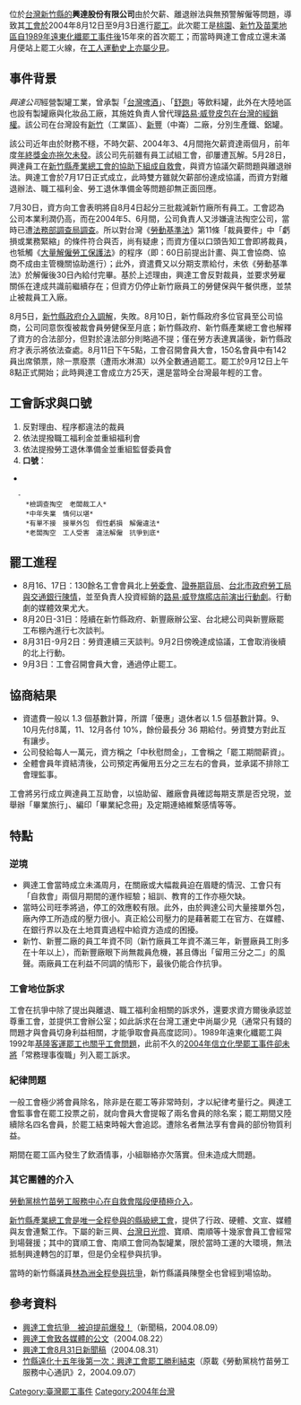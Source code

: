 位於[台灣](https://zh.wikipedia.org/wiki/台灣 "wikilink")[新竹縣的](../Page/新竹縣.md "wikilink")**興達股份有限公司**由於欠薪、離退辦法與無預警解僱等問題，導致其[工會於](https://zh.wikipedia.org/wiki/工會 "wikilink")2004年8月12日至9月3日進行[罷工](../Page/罷工.md "wikilink")。此次罷工是[桃園](https://zh.wikipedia.org/wiki/桃園市 "wikilink")、[新竹及](../Page/新竹都會區.md "wikilink")[苗栗地區自](../Page/苗栗縣.md "wikilink")[1989年遠東化纖罷工事件後](../Page/1989年遠東化纖罷工事件.md "wikilink")15年來的首次罷工；而當時興達工會成立還未滿月便站上罷工火線，在[工人運動史上亦屬少見](https://zh.wikipedia.org/wiki/工人運動 "wikilink")。

## 事件背景

*興達公司*經營製罐工業，曾承製「[台灣啤酒](../Page/台灣啤酒.md "wikilink")」、「[舒跑](https://zh.wikipedia.org/wiki/舒跑 "wikilink")」等飲料罐，此外在大陸地區也設有製罐廠與化妝品工廠，其施姓負責人曾代理[路易·威登皮包在台灣的經銷權](https://zh.wikipedia.org/wiki/路易·威登 "wikilink")。該公司在台灣設有[新竹](https://zh.wikipedia.org/wiki/湖口鄉 "wikilink")（工業區）、[新豐](https://zh.wikipedia.org/wiki/新豐鄉_\(臺灣\) "wikilink")（中崙）二廠，分別生產鐵、鋁罐。

該公司近年由於財務不穩，不時欠薪、2004年3、4月間拖欠薪資達兩個月，前年度[年終獎金亦拖欠未發](https://zh.wikipedia.org/wiki/年終獎金 "wikilink")。該公司先前雖有員工試組工會，卻屢遭瓦解。5月28日，興達員工在[新竹縣產業總工會的協助下組成自救會](https://zh.wikipedia.org/wiki/新竹縣產業總工會 "wikilink")，與資方協議欠薪問題與離退辦法。興達工會於7月17日正式成立，此時雙方雖就欠薪部份達成協議，而資方對離退辦法、職工福利金、勞工退休準備金等問題卻無正面回應。

7月30日，資方向工會表明將自8月4日起分三批裁減新竹廠所有員工。工會認為公司本業利潤仍高，而在2004年5、6月間，公司負責人又涉嫌違法掏空公司，當時已遭[法務部調查局調查](../Page/法務部調查局.md "wikilink")。所以對台灣《[勞動基準法](../Page/勞動基準法_\(中華民國\).md "wikilink")》第11條「裁員要件」中「虧損或業務緊縮」的條件符合與否，尚有疑慮；而資方僅以口頭告知工會即將裁員，也牴觸《[大量解僱勞工保護法](https://zh.wikipedia.org/wiki/大量解僱勞工保護法 "wikilink")》的程序（即：60日前提出計畫、與工會協商、協商不成由主管機關協助進行）；此外，資遣費又以分期支票給付，未依《勞動基準法》於解僱後30日內給付完畢。基於上述理由，興達工會反對裁員，並要求勞雇關係在達成共識前繼續存在；但資方仍停止新竹廠員工的勞健保與午餐供應，並禁止被裁員工入廠。

8月5日，[新竹縣政府介入調解](../Page/新竹縣政府.md "wikilink")，失敗。8月10日，新竹縣政府多位官員至公司協商，公司同意恢復被裁會員勞健保至月底；新竹縣政府、新竹縣產業總工會也解釋了資方的合法部分，但對於違法部分則略過不提；僅在勞方表達異議後，新竹縣政府才表示將依法查處。8月11日下午5點，工會召開會員大會，150名會員中有142員出席領票，除一票廢票（遭雨水淋濕）以外全數通過罷工。罷工於9月12日上午8點正式開始；此時興達工會成立方25天，還是當時全台灣最年輕的工會。

## 工會訴求與口號

1.  反對理由、程序都違法的裁員
2.  依法提撥職工福利金並重組福利會
3.  依法提撥勞工退休準備金並重組監督委員會
4.  **口號**：

<!-- end list -->

  -

      -
        *檢調查掏空　老闆裁工人*
        *中年失業　情何以堪*
        *有單不接　接單外包　假性虧損　解僱違法*
        *老闆掏空　工人受害　違法解僱　抗爭到底*

## 罷工進程

  - 8月16、17日：130餘名工會會員北上[勞委會](https://zh.wikipedia.org/wiki/勞委會 "wikilink")、[證券期貨局](https://zh.wikipedia.org/wiki/證券期貨局 "wikilink")、[台北市政府勞工局與](https://zh.wikipedia.org/wiki/台北市政府 "wikilink")[交通銀行陳情](../Page/交通銀行.md "wikilink")，並至負責人投資經銷的[路易·威登旗艦店前演出](https://zh.wikipedia.org/wiki/路易·威登 "wikilink")[行動劇](https://zh.wikipedia.org/wiki/行動劇 "wikilink")。行動劇的媒體效果尤大。
  - 8月20日-31日：陸續在新竹縣政府、新豐廠辦公室、台北總公司與新豐廠罷工布棚內進行七次談判。
  - 8月31日-9月2日：勞資連續三天談判。9月2日傍晚達成協議，工會取消後續的北上行動。
  - 9月3日：工會召開會員大會，通過停止罷工。

## 協商結果

  - 資遣費一般以 1.3 個基數計算，所謂「優惠」退休者以 1.5 個基數計算。9、10月先付8萬，11、12月各付 10%，餘份最長分
    36 期給付。勞資雙方對此互有讓步。
  - 公司發給每人一萬元，資方稱之「中秋慰問金」，工會稱之「罷工期間薪資」。
  - 全體會員年資結清後，公司預定再僱用五分之三左右的會員，並承諾不排除工會理監事。

工會將另行成立興達員工互助會，以協助留、離廠會員確認每期支票是否兌現，並舉辦「畢業旅行」、編印「畢業紀念冊」及定期連絡維繫感情等等。

## 特點

### 逆境

  - 興達工會當時成立未滿周月，在關廠或大幅裁員迫在眉睫的情況、工會只有「自救會」兩個月期間的運作經驗；組訓、教育的工作亦極欠缺。
  - 當時公司旺季將過，停工的效應較有限。此外，由於興達公司大量接單外包，廠內停工所造成的壓力很小。真正給公司壓力的是藉著罷工在官方、在媒體、在銀行界以及在土地買賣過程中給資方造成的困擾。
  - 新竹、新豐二廠的員工年資不同（新竹廠員工年資不滿三年，新豐廠員工則多在十年以上），而新豐廠眼下尚無裁員危機，甚且傳出「留用三分之二」的風聲。兩廠員工在利益不同調的情形下，最後仍能合作抗爭。

### 工會地位訴求

工會在抗爭中除了提出與離退、職工福利金相關的訴求外，還要求資方爾後承認並尊重工會，並提供工會辦公室；如此訴求在台灣工運史中尚屬少見（通常只有錢的問題才與會員切身利益相關，才能爭取會員高度認同）。1989年遠東化纖罷工與1992年[基隆客運罷工也關乎工會問題](../Page/基隆客運.md "wikilink")，此前不久的[2004年信立化學罷工事件卻未將](../Page/2004年信立化學罷工事件.md "wikilink")「常務理事復職」列入罷工訴求。

### 紀律問題

一般工會極少將會員除名，除非是在罷工等非常時刻，才以紀律考量行之。興達工會監事會在罷工投票之前，就向會員大會提報了兩名會員的除名案；罷工期間又陸續除名四名會員，於罷工結束時報大會追認。遭除名者無法享有會員的部份物質利益。

期間在罷工區內發生了飲酒情事，小組聯絡亦欠落實。但未造成大問題。

### 其它團體的介入

[勞動黨桃竹苗勞工服務中心在自救會階段便積極介入](https://zh.wikipedia.org/wiki/勞動黨_\(台灣\) "wikilink")。

[新竹縣產業總工會是唯一全程參與的縣級總工會](https://zh.wikipedia.org/wiki/新竹縣產業總工會 "wikilink")，提供了行政、硬體、文宣、媒體與友會連繫工作。下屬的新三興、[台灣日光燈](../Page/台灣日光燈.md "wikilink")、寶順、南順等十幾家會員工會經常到場聲援；其中的寶順工會、南順工會同為製罐業，限於當時工運的大環境，無法抵制興達轉包的訂單，但是仍全程參與抗爭。

當時的新竹縣議員[林為洲全程參與抗爭](../Page/林為洲.md "wikilink")，新竹縣議員陳壂全也曾經到場協助。

## 參考資料

  - [興達工會抗爭　被迫提前爆發！](https://web.archive.org/web/20070928011221/http://www.xiachao.org.tw/i_page.asp?repno=622)（新聞稿，2004.08.09）
  - [興達工會致各媒體的公文](https://web.archive.org/web/20070927191058/http://www.tnews.com.tw/035/Supercon1.asp?number=35024)（2004.08.22）
  - [興達工會8月31日新聞稿](https://web.archive.org/web/20070928011106/http://www.xiachao.org.tw/i_page.asp?repno=626)（2004.08.31）
  - [竹縣遠化十五年後第一次：興達工會罷工勝利結束](http://www.xiachao.org.tw/?act=page&repno=628)（原載《勞動黨桃竹苗勞工服務中心通訊》2，2004.09.07）

[Category:臺灣罷工事件](https://zh.wikipedia.org/wiki/Category:臺灣罷工事件 "wikilink")
[Category:2004年台灣](https://zh.wikipedia.org/wiki/Category:2004年台灣 "wikilink")